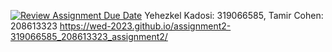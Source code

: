 [![Review Assignment Due Date](https://classroom.github.com/assets/deadline-readme-button-22041afd0340ce965d47ae6ef1cefeee28c7c493a6346c4f15d667ab976d596c.svg)](https://classroom.github.com/a/C1S6S1cK)
Yehezkel Kadosi: 319066585, Tamir Cohen: 208613323
https://wed-2023.github.io/assignment2-319066585_208613323_assignment2/
